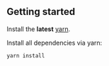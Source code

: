 # <NAME>

## Getting started

Install the **latest** [yarn](https://yarnpkg.com/en/docs/install).

Install all dependencies via yarn:

```
yarn install
```
